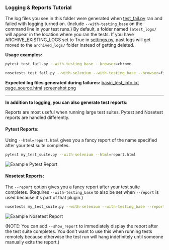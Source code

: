 ### Logging & Reports Tutorial

The log files you see in this folder were generated when [test_fail.py](https://github.com/seleniumbase/SeleniumBase/blob/master/examples/test_fail.py) ran and failed with logging turned on. (Include ``--with-testing_base`` on the command line in your test runs.) By default, a folder named ``latest_logs/`` will appear in the location where you ran the tests. If you have ARCHIVE_EXISTING_LOGS set to True in [settings.py](https://github.com/seleniumbase/SeleniumBase/blob/master/seleniumbase/config/settings.py), past logs will get moved to the ``archived_logs/`` folder instead of getting deleted.

**Usage examples:**
```bash
pytest test_fail.py --with-testing_base --browser=chrome

nosetests test_fail.py --with-selenium --with-testing_base --browser=firefox
```

**Expected log files generated during failures:**
[basic_test_info.txt](https://github.com/seleniumbase/SeleniumBase/blob/master/examples/example_logs/basic_test_info.txt)
[page_source.html](https://github.com/seleniumbase/SeleniumBase/blob/master/examples/example_logs/page_source.html)
[screenshot.png](https://github.com/seleniumbase/SeleniumBase/blob/master/examples/example_logs/screenshot.png)

---
**In addition to logging, you can also generate test reports:**

Reports are most useful when running large test suites. Pytest and Nosetest reports are handled differently.

#### **Pytest Reports:**

Using ``--html=report.html`` gives you a fancy report of the name specified after your test suite completes.

```bash
pytest my_test_suite.py --with-selenium --html=report.html
```
![](https://cdn2.hubspot.net/hubfs/100006/images/PytestReport.png "Example Pytest Report")

#### **Nosetest Reports:**

The ``--report`` option gives you a fancy report after your test suite completes. (Requires ``--with-testing_base`` to also be set when ``--report`` is used because it's part of that plugin.)

```bash
nosetests my_test_suite.py --with-selenium --with-testing_base --report --browser=chrome
```
![](http://cdn2.hubspot.net/hubfs/100006/images/Test_Report_2.png "Example Nosetest Report")

(NOTE: You can add ``--show_report`` to immediately display the report after the test suite completes. You don't want to use this when running tests remotely because otherwise the test run will hang indefinitely until someone manually exits the report.)